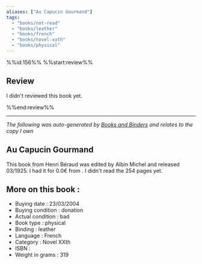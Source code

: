 ```yaml
---
aliases: ["Au Capucin Gourmand"] 
tags: 
  - "books/not-read" 
  - "books/leather" 
  - "books/french"
  - "books/novel-xxth"
  - "books/physical"
---
```

%%id:156%%
%%start:review%%
## Review
I didn't reviewed this book yet. 

%%end:review%%

---
_The following was auto-generated by [Books and Binders](Books%20and%20Binders.md) and relates to the copy I own_
## Au Capucin Gourmand
This book from Henri Béraud was edited by Albin Michel and released 03/1925. I had it for 0.0€ from . I didn't read the 254 pages yet.

## More on this book :
- Buying date : 23/03/2004
- Buying condition : donation
- Actual condition : bad
- Book type : physical
- Binding : leather
- Language : French
- Category : Novel XXth
- ISBN : 
- Weight in grams : 319
